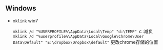 ## Windows

+ `mklink` win7

   `mklink /d "%USERPROFILE%\AppData\Local\Temp" "d:\TEMP"`  ｃ:减负
   `mklink /d "%userprofile%\AppData\Local\Google\Chrome\User Data\Default" "E:\dropbox\Dropbox\default"`  更改chrome存储的位置